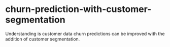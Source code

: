 # churn-prediction-with-customer-segmentation
Understanding is customer data churn predictions can be improved with the addition of customer segmentation.
